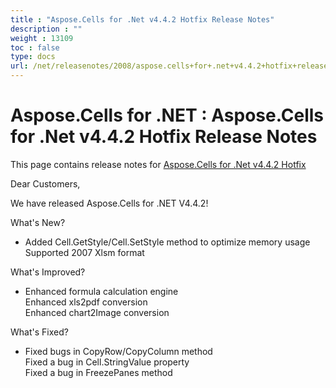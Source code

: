```yaml
---
title : "Aspose.Cells for .Net v4.4.2 Hotfix Release Notes" 
description : "" 
weight : 13109 
toc : false
type: docs
url: /net/releasenotes/2008/aspose.cells+for+.net+v4.4.2+hotfix+release+notes/
---
```


# Aspose.Cells for .NET : Aspose.Cells for .Net v4.4.2 Hotfix Release Notes


This page contains release notes for [Aspose.Cells for .Net v4.4.2 Hotfix](http://www.aspose.com/downloads/cells/net/new-releases/aspose.cells-for-.net-v4.4.2-hotfix/)

Dear Customers,

We have released Aspose.Cells for .NET V4.4.2!

What's New?

*   Added Cell.GetStyle/Cell.SetStyle method to optimize memory usage  
    Supported 2007 Xlsm format

What's Improved?

*   Enhanced formula calculation engine  
    Enhanced xls2pdf conversion  
    Enhanced chart2Image conversion

What's Fixed?

*   Fixed bugs in CopyRow/CopyColumn method  
    Fixed a bug in Cell.StringValue property  
    Fixed a bug in FreezePanes method

